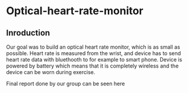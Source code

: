 # Optical-heart-rate-monitor
## Inroduction
Our goal was to build an optical heart rate monitor, which is as small as possible. Heart rate is measured from the wrist, and device has to send heart rate data with bluethooth to for example to smart phone. Device is powered by battery which means that it is completely wireless and the device can be worn during exercise.

Final report done by our group can be seen here
